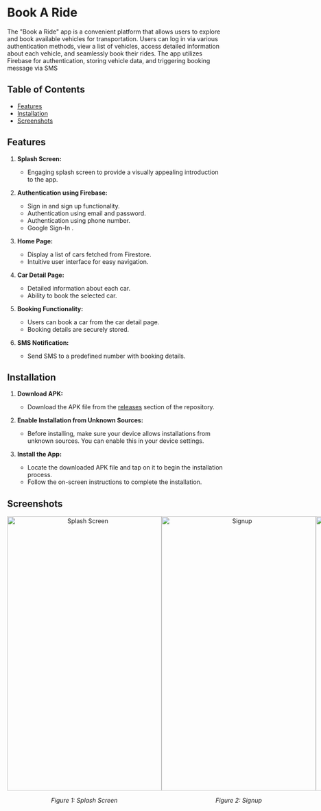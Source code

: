 # Book A Ride

The "Book a Ride" app is a convenient platform that allows users to explore and book available vehicles for transportation. Users can log in via various authentication methods, view a list of vehicles, access detailed information about each vehicle, and seamlessly book their rides. The app utilizes Firebase for authentication, storing vehicle data, and triggering booking message via SMS

## Table of Contents

- [Features](#features)
- [Installation](#installation)
- [Screenshots](#screenshots)


## Features

1. **Splash Screen:**
   - Engaging splash screen to provide a visually appealing introduction to the app.

2. **Authentication using Firebase:**
   - Sign in and sign up functionality.
   - Authentication using email and password.
   - Authentication using phone number.
   - Google Sign-In .

3. **Home Page:**
   - Display a list of cars fetched from Firestore.
   - Intuitive user interface for easy navigation.

4. **Car Detail Page:**
   - Detailed information about each car.
   - Ability to book the selected car.

5. **Booking Functionality:**
   - Users can book a car from the car detail page.
   - Booking details are securely stored.

6. **SMS Notification:**
   - Send SMS to a predefined number with booking details.

## Installation
1. **Download APK:**
   - Download the APK file from the [releases](https://github.com/sanishaukhale/book-a-ride/releases/) section of the repository.

2. **Enable Installation from Unknown Sources:**
   - Before installing, make sure your device allows installations from unknown sources. You can enable this in your device settings.

3. **Install the App:**
   - Locate the downloaded APK file and tap on it to begin the installation process.
   - Follow the on-screen instructions to complete the installation.

## Screenshots

<div align="center" style="display: flex; justify-content: space-between; margin-bottom: 20px;">
  <div style="flex: 0 0 48%;">
    <img src="https://github.com/sanishaukhale/book-a-ride/assets/43377357/dad804f1-143f-4ece-bf79-784da728c86b" alt="Splash Screen" height="640" width="360" />
    <p align="center">
      <em>Figure 1: Splash Screen</em>
    </p>
  </div>
  <div style="flex: 0 0 48%;">
    <img src="https://github.com/sanishaukhale/book-a-ride/assets/43377357/da9068de-597d-4934-b4e7-67d433943ff4" alt="Signup" height="640" width="360" />
    <p align="center">
      <em>Figure 2: Signup</em>
    </p>
  </div>
  <div style="flex: 0 0 48%;">
    <img src="https://github.com/sanishaukhale/book-a-ride/assets/43377357/eef3fd64-d1c4-40c1-95b6-f5b9b44cce44" alt="Login with phone" height="640" width="360" />
    <p align="center">
      <em>Figure 3: Login with phone</em>
    </p>
  </div>
  <div style="flex: 0 0 48%;">
    <img src="https://github.com/sanishaukhale/book-a-ride/assets/43377357/6d042d61-d6e2-47ae-8d80-503e2942b7bb" alt="Enter OTP page" height="640" width="360" />
    <p align="center">
      <em>Figure 4: Enter OTP page</em>
    </p>
  </div>
  <div style="flex: 0 0 48%;">
    <img src="https://github.com/sanishaukhale/book-a-ride/assets/43377357/e6b96eb0-140d-449f-981b-6cb2c4a148af" alt="Login With email, Google Signin" height="640" width="360" />
    <p align="center">
      <em>Figure 5: Login With email, Google Signin</em>
    </p>
  </div>
  <div style="flex: 0 0 48%;">
    <img src="https://github.com/sanishaukhale/book-a-ride/assets/43377357/214f8984-0333-4436-a1e8-0e8adb292915" alt="Home screen" height="640" width="360" />
    <p align="center">
      <em>Figure 6: Home screen</em>
    </p>
  </div>
  <div style="flex: 0 0 48%;">
    <img src="https://github.com/sanishaukhale/book-a-ride/assets/43377357/f74017f5-460e-452b-b958-9e8100150bc1" alt="Car detail page" height="640" width="360" />
    <p align="center">
      <em>Figure 7: Car detail page</em>
    </p>
  </div>
  <div style="flex: 0 0 48%;">
    <img src="https://github.com/sanishaukhale/book-a-ride/assets/43377357/269e5a74-48e3-4c89-ba0a-83505d510043" alt="Booking Successful page" height="640" width="360" />
    <p align="center">
      <em>Figure 8: Booking Successful page</em>
    </p>
  </div>
</div>
